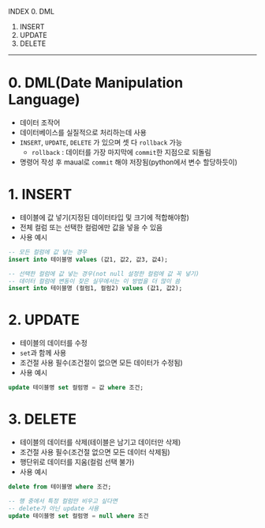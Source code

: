 INDEX
0. DML
1. INSERT
2. UPDATE
3. DELETE
---
# 0. DML(Date Manipulation Language)
- 데이터 조작어 
- 데이터베이스를 실질적으로 처리하는데 사용
- `INSERT`, `UPDATE`, `DELETE` 가 있으며 셋 다 `rollback` 가능
    - `rollback` : 데이터를 가장 마지막에 `commit`한 지점으로 되돌림 
- 명령어 작성 후 maual로 `commit` 해야 저장됨(python에서 변수 할당하듯이)

# 1. INSERT

- 테이블에 값 넣기(지정된 데이터타입 및 크기에 적합해야함)
- 전체 컬럼 또는 선택한 컬럼에만 값을 넣을 수 있음
- 사용 예시
```sql
-- 모든 컬럼에 값 넣는 경우
insert into 테이블명 values (값1, 값2, 값3, 값4);

-- 선택한 컬럼에 값 넣는 경우(not null 설정한 컬럼에 값 꼭 넣기)
-- 데이터 컬럼에 변동이 잦은 실무에서는 이 방법을 더 많이 씀
insert into 테이블명 (컬럼1, 컬럼2) values (값1, 값2);
```

# 2. UPDATE
- 테이블의 데이터를 수정
- `set`과 함께 사용
- 조건절 사용 필수(조건절이 없으면 모든 데이터가 수정됨)
- 사용 예시
```sql
update 테이블명 set 컬럼명 = 값 where 조건;  
```

# 3. DELETE
- 테이블의 데이터를 삭제(테이블은 남기고 데이터만 삭제)
- 조건절 사용 필수(조건절 없으면 모든 데이터 삭제됨)
- 행단위로 데이터를 지움(컬럼 선택 불가)
- 사용 예시
```sql
delete from 테이블명 where 조건;

-- 행 중에서 특정 컬럼만 비우고 싶다면 
-- delete가 아닌 update 사용
update 테이블명 set 컬럼명 = null where 조건
```

